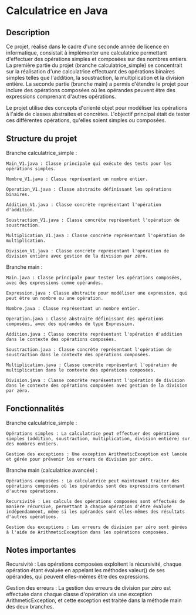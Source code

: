 # Calculatrice en Java

## Description

Ce projet, réalisé dans le cadre d'une seconde année de licence en informatique, consistait à implémenter une calculatrice permettant d'effectuer des opérations simples et composées sur des nombres entiers. La première partie du projet (branche calculatrice_simple) se concentrait sur la réalisation d'une calculatrice effectuant des opérations binaires simples telles que l'addition, la soustraction, la multiplication et la division entière. La seconde partie (branche main) a permis d'étendre le projet pour inclure des opérations composées où les opérandes peuvent être des expressions comprenant d'autres opérations.

Le projet utilise des concepts d'orienté objet pour modéliser les opérations à l'aide de classes abstraites et concrètes. L'objectif principal était de tester ces différentes opérations, qu'elles soient simples ou composées.

## Structure du projet

Branche calculatrice_simple :

    Main_V1.java : Classe principale qui exécute des tests pour les opérations simples.

    Nombre_V1.java : Classe représentant un nombre entier.

    Operation_V1.java : Classe abstraite définissant les opérations binaires.

    Addition_V1.java : Classe concrète représentant l'opération d'addition.

    Soustraction_V1.java : Classe concrète représentant l'opération de soustraction.

    Multiplication_V1.java : Classe concrète représentant l'opération de multiplication.

    Division_V1.java : Classe concrète représentant l'opération de division entière avec gestion de la division par zéro.

Branche main :

    Main.java : Classe principale pour tester les opérations composées, avec des expressions comme opérandes.

    Expression.java : Classe abstraite pour modéliser une expression, qui peut être un nombre ou une opération.

    Nombre.java : Classe représentant un nombre entier.

    Operation.java : Classe abstraite définissant des opérations composées, avec des opérandes de type Expression.

    Addition.java : Classe concrète représentant l'opération d'addition dans le contexte des opérations composées.

    Soustraction.java : Classe concrète représentant l'opération de soustraction dans le contexte des opérations composées.

    Multiplication.java : Classe concrète représentant l'opération de multiplication dans le contexte des opérations composées.

    Division.java : Classe concrète représentant l'opération de division dans le contexte des opérations composées avec gestion de la division par zéro.

## Fonctionnalités

Branche calculatrice_simple :

    Opérations simples : La calculatrice peut effectuer des opérations simples (addition, soustraction, multiplication, division entière) sur des nombres entiers.

    Gestion des exceptions : Une exception ArithmeticException est lancée et gérée pour prévenir les erreurs de division par zéro.

Branche main (calculatrice avancée) :

    Opérations composées : La calculatrice peut maintenant traiter des opérations composées où les opérandes sont des expressions contenant d'autres opérations.

    Recursivité : Les calculs des opérations composées sont effectués de manière récursive, permettant à chaque opération d'être évaluée indépendamment, même si les opérandes sont elles-mêmes des résultats d'autres opérations.

    Gestion des exceptions : Les erreurs de division par zéro sont gérées à l'aide de ArithmeticException dans les opérations composées.

## Notes importantes

Recursivité : Les opérations composées exploitent la récursivité, chaque opération étant évaluée en appelant les méthodes valeur() de ses opérandes, qui peuvent elles-mêmes être des expressions.

Gestion des erreurs : La gestion des erreurs de division par zéro est effectuée dans chaque classe d'opération via une exception ArithmeticException, et cette exception est traitée dans la méthode main des deux branches.
